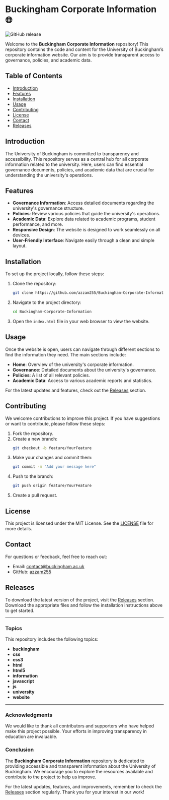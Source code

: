 # Buckingham Corporate Information 🌐

![GitHub release](https://img.shields.io/github/release/azzam255/Buckingham-Corporate-Information.svg)

Welcome to the **Buckingham Corporate Information** repository! This repository contains the code and content for the University of Buckingham’s corporate information website. Our aim is to provide transparent access to governance, policies, and academic data.

## Table of Contents

- [Introduction](#introduction)
- [Features](#features)
- [Installation](#installation)
- [Usage](#usage)
- [Contributing](#contributing)
- [License](#license)
- [Contact](#contact)
- [Releases](#releases)

## Introduction

The University of Buckingham is committed to transparency and accessibility. This repository serves as a central hub for all corporate information related to the university. Here, users can find essential governance documents, policies, and academic data that are crucial for understanding the university's operations.

## Features

- **Governance Information**: Access detailed documents regarding the university's governance structure.
- **Policies**: Review various policies that guide the university's operations.
- **Academic Data**: Explore data related to academic programs, student performance, and more.
- **Responsive Design**: The website is designed to work seamlessly on all devices.
- **User-Friendly Interface**: Navigate easily through a clean and simple layout.

## Installation

To set up the project locally, follow these steps:

1. Clone the repository:
   ```bash
   git clone https://github.com/azzam255/Buckingham-Corporate-Information.git
   ```

2. Navigate to the project directory:
   ```bash
   cd Buckingham-Corporate-Information
   ```

3. Open the `index.html` file in your web browser to view the website.

## Usage

Once the website is open, users can navigate through different sections to find the information they need. The main sections include:

- **Home**: Overview of the university's corporate information.
- **Governance**: Detailed documents about the university's governance.
- **Policies**: A list of all relevant policies.
- **Academic Data**: Access to various academic reports and statistics.

For the latest updates and features, check out the [Releases](https://github.com/azzam255/Buckingham-Corporate-Information/releases) section.

## Contributing

We welcome contributions to improve this project. If you have suggestions or want to contribute, please follow these steps:

1. Fork the repository.
2. Create a new branch:
   ```bash
   git checkout -b feature/YourFeature
   ```
3. Make your changes and commit them:
   ```bash
   git commit -m "Add your message here"
   ```
4. Push to the branch:
   ```bash
   git push origin feature/YourFeature
   ```
5. Create a pull request.

## License

This project is licensed under the MIT License. See the [LICENSE](LICENSE) file for more details.

## Contact

For questions or feedback, feel free to reach out:

- Email: contact@buckingham.ac.uk
- GitHub: [azzam255](https://github.com/azzam255)

## Releases

To download the latest version of the project, visit the [Releases](https://github.com/azzam255/Buckingham-Corporate-Information/releases) section. Download the appropriate files and follow the installation instructions above to get started.

---

### Topics

This repository includes the following topics:

- **buckingham**
- **css**
- **css3**
- **html**
- **html5**
- **information**
- **javascript**
- **js**
- **university**
- **website**

---

### Acknowledgments

We would like to thank all contributors and supporters who have helped make this project possible. Your efforts in improving transparency in education are invaluable.

### Conclusion

The **Buckingham Corporate Information** repository is dedicated to providing accessible and transparent information about the University of Buckingham. We encourage you to explore the resources available and contribute to the project to help us improve. 

For the latest updates, features, and improvements, remember to check the [Releases](https://github.com/azzam255/Buckingham-Corporate-Information/releases) section regularly. Thank you for your interest in our work!